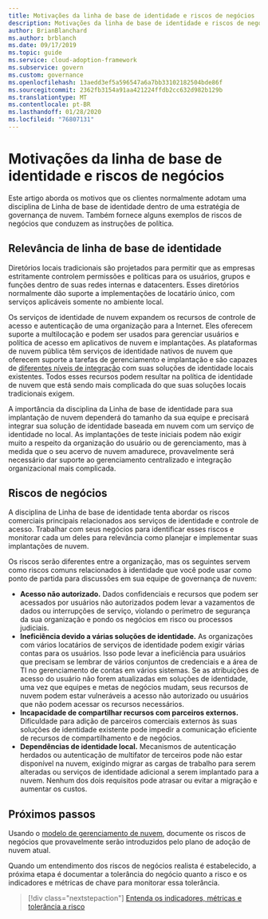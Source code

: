 ```yaml
---
title: Motivações da linha de base de identidade e riscos de negócios
description: Motivações da linha de base de identidade e riscos de negócios
author: BrianBlanchard
ms.author: brblanch
ms.date: 09/17/2019
ms.topic: guide
ms.service: cloud-adoption-framework
ms.subservice: govern
ms.custom: governance
ms.openlocfilehash: 13aedd3ef5a596547a6a7bb33102182504bde86f
ms.sourcegitcommit: 2362fb3154a91aa421224ffdb2cc632d982b129b
ms.translationtype: MT
ms.contentlocale: pt-BR
ms.lasthandoff: 01/28/2020
ms.locfileid: "76807131"
---
```

# <a name="identity-baseline-motivations-and-business-risks"></a>Motivações da linha de base de identidade e riscos de negócios

Este artigo aborda os motivos que os clientes normalmente adotam uma disciplina de Linha de base de identidade dentro de uma estratégia de governança de nuvem. Também fornece alguns exemplos de riscos de negócios que conduzem as instruções de política.

<!-- markdownlint-disable MD026 -->

## <a name="identity-baseline-relevancy"></a>Relevância de linha de base de identidade

Diretórios locais tradicionais são projetados para permitir que as empresas estritamente controlem permissões e políticas para os usuários, grupos e funções dentro de suas redes internas e datacenters. Esses diretórios normalmente dão suporte a implementações de locatário único, com serviços aplicáveis somente no ambiente local.

Os serviços de identidade de nuvem expandem os recursos de controle de acesso e autenticação de uma organização para a Internet. Eles oferecem suporte a multilocação e podem ser usados para gerenciar usuários e política de acesso em aplicativos de nuvem e implantações. As plataformas de nuvem pública têm serviços de identidade nativos de nuvem que oferecem suporte a tarefas de gerenciamento e implantação e são capazes de [diferentes níveis de integração](../../decision-guides/identity/index.md) com suas soluções de identidade locais existentes. Todos esses recursos podem resultar na política de identidade de nuvem que está sendo mais complicada do que suas soluções locais tradicionais exigem.

A importância da disciplina da Linha de base de identidade para sua implantação de nuvem dependerá do tamanho da sua equipe e precisará integrar sua solução de identidade baseada em nuvem com um serviço de identidade no local. As implantações de teste iniciais podem não exigir muito a respeito da organização do usuário ou de gerenciamento, mas à medida que o seu acervo de nuvem amadurece, provavelmente será necessário dar suporte ao gerenciamento centralizado e integração organizacional mais complicada.

## <a name="business-risk"></a>Riscos de negócios

A disciplina de Linha de base de identidade tenta abordar os riscos comerciais principais relacionados aos serviços de identidade e controle de acesso. Trabalhar com seus negócios para identificar esses riscos e monitorar cada um deles para relevância como planejar e implementar suas implantações de nuvem.

Os riscos serão diferentes entre a organização, mas os seguintes servem como riscos comuns relacionados à identidade que você pode usar como ponto de partida para discussões em sua equipe de governança de nuvem:

- **Acesso não autorizado.** Dados confidenciais e recursos que podem ser acessados por usuários não autorizados podem levar a vazamentos de dados ou interrupções de serviço, violando o perímetro de segurança da sua organização e pondo os negócios em risco ou processos judiciais.
- **Ineficiência devido a várias soluções de identidade.** As organizações com vários locatários de serviços de identidade podem exigir várias contas para os usuários. Isso pode levar a ineficiência para usuários que precisam se lembrar de vários conjuntos de credenciais e a área de TI no gerenciamento de contas em vários sistemas. Se as atribuições de acesso do usuário não forem atualizadas em soluções de identidade, uma vez que equipes e metas de negócios mudam, seus recursos de nuvem podem estar vulneráveis a acesso não autorizado ou usuários que não podem acessar os recursos necessários.
- **Incapacidade de compartilhar recursos com parceiros externos.** Dificuldade para adição de parceiros comerciais externos às suas soluções de identidade existente pode impedir a comunicação eficiente de recursos de compartilhamento e de negócios.
- **Dependências de identidade local.** Mecanismos de autenticação herdados ou autenticação de multifator de terceiros pode não estar disponível na nuvem, exigindo migrar as cargas de trabalho para serem alteradas ou serviços de identidade adicional a serem implantado para a nuvem. Nenhum dos dois requisitos pode atrasar ou evitar a migração e aumentar os custos.

## <a name="next-steps"></a>Próximos passos

Usando o [modelo de gerenciamento de nuvem](./template.md), documente os riscos de negócios que provavelmente serão introduzidos pelo plano de adoção de nuvem atual.

Quando um entendimento dos riscos de negócios realista é estabelecido, a próxima etapa é documentar a tolerância do negócio quanto a risco e os indicadores e métricas de chave para monitorar essa tolerância.

> [!div class="nextstepaction"]
> [Entenda os indicadores, métricas e tolerância a risco](./metrics-tolerance.md)
